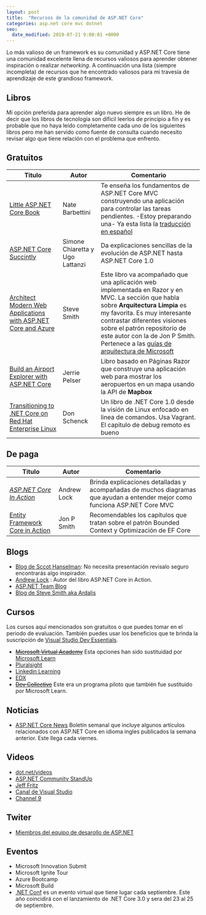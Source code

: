 ```yaml
---
layout: post
title:  "Recursos de la comunidad de ASP.NET Core"
categories: asp.net core mvc dotnet 
seo:
  date_modified: 2019-07-21 9:00:01 +0000
---
```

Lo más valioso de un framework es su comunidad y ASP.NET Core tiene una comunidad excelente llena de recursos valiosos para aprender obtener inspiración o realizar *networking*. A continuación una lista (siempre incompleta) de recursos que he encontrado valiosos para mi travesía de aprendizaje de este grandioso framework.

## Libros

Mi opción preferida para aprender algo nuevo siempre es un libro. He de decir que los libros de tecnología son difícil leerlos de principio a fin y es probable que no haya leído completamente cada uno de los siguientes libros pero me han servido como fuente de consulta cuando necesito revisar algo que tiene relación con el problema que enfrento.

## Gratuitos

| Titulo                                                      | Autor         | Comentario
| ------------------------------------------------------------| ------------- | ----------------
| [Little ASP.NET Core Book](https://recaffeinate.co/book/)   |Nate Barbettini| Te enseña los fundamentos de ASP.NET Core MVC construyendo una aplicación para controlar las tareas pendientes. -Estoy preparando una- Ya esta lista la [traducción en español](https://aspnetcoremaster.com/little-aspnetcore-book/)|
| [ASP.NET Core Succintly](https://www.syncfusion.com/ebooks/asp_net_core_succinctly)|Simone Chiaretta y Ugo Lattanzi | Da explicaciones sencillas de la evolución de ASP.NET  hasta ASP.NET Core 1.0 |
| [Architect Modern Web Applications with ASP.NET Core and Azure](https://dotnet.microsoft.com/learn/web/aspnet-architecture)|Steve Smith |Este libro va acompañado que una aplicación web implementada en Razor y en MVC. La sección que habla sobre **Arquitectura Limpia** es my favorita. Es muy interesante contrastar diferentes visiones sobre el patrón repositorio de este autor con la de Jon P Smith. Pertenece a las [guías de arquitectura de Microsoft](http://dot.net/architecture)|
| [Build an Airport Explorer with ASP.NET Core](https://www.jerriepelser.com/books/airport-explorer)|Jerrie Pelser | Libro basado en Páginas Razor que construye una aplicación web para mostrar los aeropuertos en un mapa usando la API de **Mapbox**|
| [Transitioning to .NET Core on Red Hat Enterprise Linux](https://developers.redhat.com/books/transitioning-net-core-red-hat-enterprise-linux/)|Don Schenck| Un libro de .NET Core 1.0 desde la visión de Linux enfocado en linea de comandos. Usa Vagrant. El capitulo de debug remoto es bueno|

## De paga

| Titulo   | Autor         | Comentario      |
| -------  | ------------- | ----------------|
|[*ASP.NET Core In Action*](https://amzn.to/2NnUPf4)|Andrew Lock|Brinda explicaciones detalladas y acompañadas de muchos diagramas que ayudan a entender mejor como funciona ASP.NET Core MVC|
|[Entity Framework Core in Action](https://amzn.to/2YfcUgq)| Jon P Smith|Recomendables los capítulos que tratan sobre el patrón Bounded Context y Optimización de EF Core|

## Blogs

* [Blog de Sccot Hanselman](https://www.hanselman.com/blog/CategoryView.aspx?category=ASP.NET): No necesita presentación revisalo seguro encontrarás algo inspirador.
* [Andrew Lock](https://andrewlock.net/) : Autor del libro ASP.NET Core in Action.
* [ASP.NET Team Blog](https://devblogs.microsoft.com/aspnet/)
* [Blog de Steve Smith aka Ardalis](https://ardalis.com/)

## Cursos

Los cursos aquí mencionados son gratuitos o que puedes tomar en el periodo de evaluación. También puedes usar los beneficios que te brinda la suscripción de [Visual Studio Dev Essentials](https://visualstudio.microsoft.com/dev-essentials/).

* ~~[Microsoft Virtual Academy](https://mva.microsoft.com/)~~ Esta opciones han sido sustituidad por [Microsoft Learn](https://docs.microsoft.com/en-us/learn/)
* [Pluralsight](https://www.pluralsight.com/)
* [Linkedin Learning](https://www.linkedin.com/learning/me)
* [EDX](https://www.edx.org/course?search_query=asp.net)
* ~~[Dev Collective](https://developer.microsoft.com/en-us/collective/learning/courses)~~ Este era un programa piloto que también fue sustituido por Microsoft Learn.

## Noticias

* [ASP.NET Core News](https://aspnetcore.news/) Boletín semanal que incluye algunos artículos relacionados con ASP.NET Core en idioma ingles publicados la semana anterior. Este llega cada viernes.

## Videos

* [dot.net/videos](https://dotnet.microsoft.com/learn/videos)
* [ASP.NET Community StandUp](https://live.asp.net/)
* [Jeff Fritz](https://www.twitch.tv/csharpfritz/videos)
* [Canal de Visual Studio](https://www.youtube.com/visualstudio)
* [Channel 9](https://channel9.msdn.com/)

## Twiter

* [Miembros del equipo de desarollo de ASP.NET](https://twitter.com/dotnet/lists/net-team-members/members?lang=es)

## Eventos

* Microsoft Innovation Submit
* Microsoft Ignite Tour
* Azure Bootcamp
* Microsoft Build
* [.NET Conf](https://www.dotnetconf.net/) es un evento virtual que tiene lugar cada septiembre. Este año coincidirá con el lanzamiento de .NET Core 3.0 y sera del 23 al 25 de septiembre.
